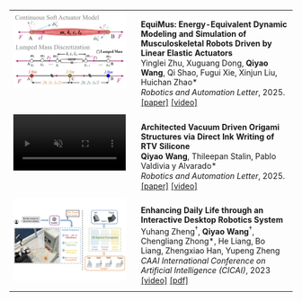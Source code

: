 

<table>
  <tr>
    <td width="200" style="vertical-align: top; padding-right: 20px; padding-bottom: 10px;">
      <img src="static/assets/img/pub/2025equimus.jpg" style="width: 100%;" />
    </td>
    <td style="vertical-align: top; padding-bottom: 10px;">
      <p style="margin-bottom: 1px;">
        <strong>EquiMus: Energy-Equivalent Dynamic Modeling and Simulation of Musculoskeletal Robots Driven by Linear Elastic Actuators</strong>
      </p>
      <p style="margin-top: 1px; margin-bottom: 1px;">
        Yinglei Zhu, Xuguang Dong, <strong>Qiyao Wang</strong>, Qi Shao, Fugui Xie, Xinjun Liu, Huichan Zhao*
      </p>
      <p style="margin-top: 1px; margin-bottom: 1px;">
        <em>Robotics and Automation Letter</em>, 2025.
      </p>
      <p style="margin-top: 1px; margin-bottom: 1px;">
        <a href="https://ieeexplore.ieee.org/abstract/document/11204509">[paper]</a> <a href="https://ieeexplore.ieee.org/abstract/document/11204509/media#media">[video]</a>
      </p>
    </td>
  </tr>

  <tr>
    <td width="200" style="vertical-align: top; padding-right: 20px; padding-bottom: 10px;">
      <video src="static/assets/img/pub/2025architected.mp4" autoplay loop muted style="width: 100%;" />
    </td>
    <td style="vertical-align: top; padding-bottom: 10px;">
      <p style="margin-bottom: 1px;">
        <strong>Architected Vacuum Driven Origami Structures via Direct Ink Writing of RTV Silicone</strong>
      </p>
      <p style="margin-top: 1px; margin-bottom: 1px;">
        <strong>Qiyao Wang</strong>, Thileepan Stalin, Pablo Valdivia y Alvarado*
      </p>
      <p style="margin-top: 1px; margin-bottom: 1px;">
        <em>Robotics and Automation Letter</em>, 2025.
      </p>
      <p style="margin-top: 1px; margin-bottom: 1px;">
        <a href="https://ieeexplore.ieee.org/document/11091466">[paper]</a> <a href="https://ieeexplore.ieee.org/ielx8/7083369/11082640/11091466/supp1-3592148.mp4?arnumber=11091466">[video]</a>
      </p>
    </td>
  </tr>

  <tr>
    <td width="200" style="vertical-align: top; padding-right: 20px; padding-bottom: 10px;">
      <img src="static/assets/img/pub/2023enhancing.jpg" style="width: 100%;" />
    </td>
    <td style="vertical-align: top; padding-bottom: 10px;">
      <p style="margin-bottom: 1px;">
        <strong>Enhancing Daily Life through an Interactive Desktop Robotics System</strong>
      </p>
      <p style="margin-top: 1px; margin-bottom: 1px;">
            Yuhang Zheng<sup>&dagger;</sup>, <strong>Qiyao Wang</strong><sup>&dagger;</sup>, Chengliang Zhong*, He Liang, Bo Liang, Zhengxiao Han, Yupeng Zheng
      </p>
      <p style="margin-top: 1px; margin-bottom: 1px;">
        <em>CAAI International Conference on Artificial Intelligence (CICAI)</em>, 2023
      </p>
      <p style="margin-top: 1px; margin-bottom: 1px;">
        <a href="https://link.springer.com/chapter/10.1007/978-981-99-9119-8_8">[video]</a> <a href="https://link.springer.com/content/pdf/10.1007/978-981-99-9119-8_8.pdf?pdf=inline%20link">[pdf]</a>
      </p>
    </td>
  </tr>
</table>


<!-- 
- <strong><strong>Qiyao Wang</strong></strong>, Thileepan Stalin, Pablo Valdivia y Alvarado (2025). Architected Vacuum Driven Origami Structures via Direct Ink Writing of RTV Silicone, \*Robotics and Automation Letter. [[video]](https://ieeexplore.ieee.org/ielx8/7083369/11082640/11091466/supp1-3592148.mp4?arnumber=11091466)  [[pdf]](https://ieeexplore.ieee.org/document/11091466)  [[code]](https://github.com/SUTD-BRDLab/Architected-Origami)


- Yuhang Zheng<sup>&dagger;</sup>, <strong><strong>Qiyao Wang</strong></strong><sup>&dagger;</sup>, Chengliang Zhong, He Liang, Bo Liang, Zhengxiao Han, Yupeng (2023). Enhancing Daily Life through an Interactive Desktop Robotics System, \*2023 CAAI International Conference on Artificial Intelligence (CICAI 2023). [[video]](https://link.springer.com/chapter/10.1007/978-981-99-9119-8_8)  [[pdf]](https://link.springer.com/content/pdf/10.1007/978-981-99-9119-8_8.pdf?pdf=inline%20link) -->

<!-- [[Paper]](https://ieeexplore.ieee.org/abstract/document/10095864) -->
